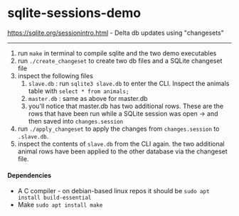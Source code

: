 # sqlite-sessions-demo

https://sqlite.org/sessionintro.html - Delta db updates using "changesets"

---

1. run `make` in terminal to compile sqlite and the two demo executables
1. run `./create_changeset` to create two db files and a SQLite changeset file
1. inspect the following files
    1. `slave.db` : run `sqlite3 slave.db` to enter the CLI. Inspect the animals table with `select * from animals;`
    1. `master.db` : same as above for master.db
    1. you'll notice that master.db has two additional rows. These are the rows that have been run while a SQLite session was open -> and then saved into `changes.session`
1. run `./apply_changeset` to apply the changes from `changes.session` to `.slave.db`.
1. inspect the contents of `slave.db` from the CLI again. the two additional animal rows have been applied to the other database via the changeset file.

#### Dependencies

- A C compiler - on debian-based linux repos it should be `sudo apt install build-essential`
- Make `sudo apt install make`
